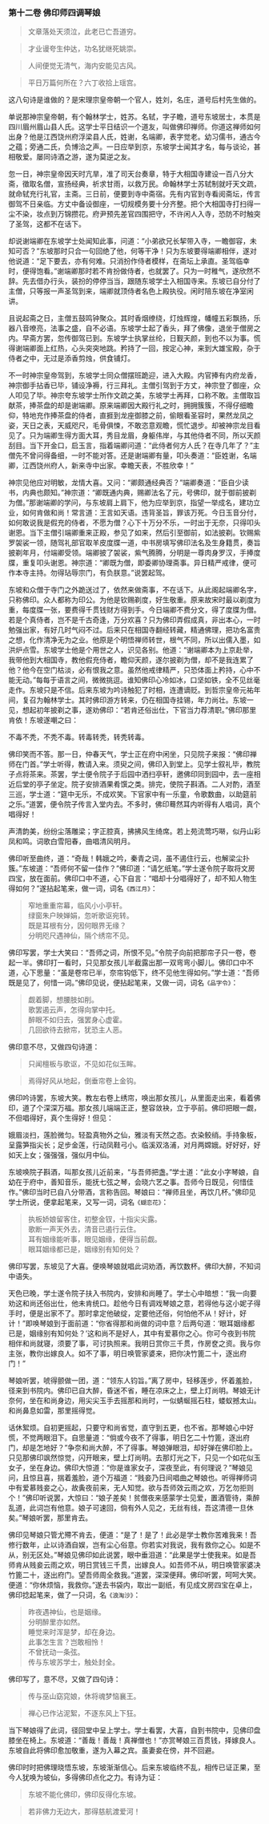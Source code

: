 <script type="text/javascript">
    var head = document.getElementsByTagName('head')[0];
    cssURL = '/public/article_1.css';
    linkTag = document.createElement('link');
    linkTag.href = cssURL;
    linkTag.setAttribute('type','text/css');
    linkTag.setAttribute('rel','stylesheet');
    head.appendChild(linkTag);
</script>
### 第十二卷 佛印师四调琴娘

> 文章落处天须泣，此老已亡吾道穷。

> 才业谩夸生仲达，功名犹继死姚崇。

> 人间便觉无清气，海内安能见古风。

> 平日万篇何所在？六丁收拾上瑶宫。

这八句诗是谁做的？是宋理宗皇帝朝一个官人，姓刘，名庄，道号后村先生做的。

单说那神宗皇帝朝，有个翰林学士，姓苏。名轼，字子瞻，道号东坡居士，本贯是四川眉州眉山县人氏。这学士平日结识一个道友，叫做佛印禅师。你道这禅师如何出身？他是江西饶州府浮梁县人氏，姓谢，名端卿，表字觉老。幼习儒书，通古今之蕴；旁通二氏，负博洽之声。一日应举到京，东坡学士闻其才名，每与谈论，甚相敬爱。屡同诗酒之游，遂为莫逆之友。

忽一日，神宗皇帝因天时亢旱，准了司天台奏章，特于大相国寺建设一百八分大斋，徵取名僧，宣扬经典，祈求甘雨，以救万民。命翰林学士苏轼制就吁天文疏，就命轼充行礼官，主斋。三日前，便要到寺中斋宿。先有内官到寺看阅斋坛，传言御驾不日亲临。方丈中备设御座，一切规模务要十分齐整。把个大相国寺打扫得一尘不染，妆点到万锦攒花。府尹预先差官四围把守，不许闲人入寺，恐防不时触突了圣驾，这都不在话下。

却说谢端卿在东坡学士处闻知此事，问道：“小弟欲兄长挈带入寺，一瞻御容，未知可否？”东坡那时只合一句回绝了他，何等干净！只为东坡要得端卿相伴，遂对他说道：“足下要去，亦有何难。只消扮作侍者模样，在斋坛上承直。圣驾临幸时，便得饱看。”谢端卿那时若不肯扮做侍者，也就罢了。只为一时稚气，遂欣然不辞。先去借办行头，装扮的停停当当，跟随东坡学士入相国寺来。东坡已自分付了主僧，只等报一声圣驾到来，端卿就顶侍者名色上殿执役。闲时陪东坡在净室闲讲。

且说起斋之日，主僧五鼓鸣钟聚众。其时香烟缭绕，灯烛辉煌，幡幢五彩飘扬，乐器八音嘹亮，法事之盛，自不必语。东坡学士起了香头，拜了佛像，退坐于僧房之内。早斋方罢，忽传御驾已到。东坡学士执掌丝纶，日觐天颜，到也不以为事。慌得谢端卿面上红热，心头突突地跳。矜持了一回，按定心神，来到大雄宝殿，杂于侍者之中，无过是添香剪烛，供食铺灯。

不一时神宗皇帝驾到，东坡学士同众僧摆班跪迎，进入大殿。内官捧有内府龙香，神宗御手拈香已毕，铺设净褥，行三拜礼。主僧引驾到于方丈，神宗登了御座，众人叩见了毕。神宗夸东坡学士所作文疏之美，东坡学士再拜，口称不敢。主僧取旨献茶，捧茶盘的却是谢端卿。原来端卿因大殿行礼之时，拥拥簇簇，不得仔细瞻仰，特地充作捧茶盘的侍者，直捱到龙座御膝之前，偷眼看圣容时，果然龙凤之姿，天日之表，天威咫尺，毛骨俱悚，不敢恣意观瞻，慌忙退步。却被神宗龙目看见了。只为端卿生得方面大耳，秀目龙眉，身躯伟岸，与其他侍者不同，所以天颜刮目。当下开金口，启玉言，指着端卿问道：“此侍者何方人氏？在寺几年了？”主僧先不曾问得备细，一时不能对答。还是谢端卿有量，叩头奏道：“臣姓谢，名端卿，江西饶州府人，新来寺中出家。幸瞻天表，不胜欣幸！”

神宗见他应对明敏，龙情大喜。又问：“卿颇通经典否？”端卿奏道：“臣自少读书，内典也颇知。”神宗道：“卿既通内典，赐卿法名了元，号佛印，就于御前披剃为僧。”那谢端卿的学问，与东坡肩上肩下，他为应举到京，指望一举成名，建功立业，如何肯做和尚！常言道：王言如天语。违背圣旨，罪该万死。今日玉音分付，如何敢说我是假充的侍者，不愿为僧？心下十万分不乐，一时出于无奈，只得叩头谢恩。当下主僧引端卿重来正殿，参见了如来，然后引至御前，如法披剃。钦赐紫罗袈裟一领，随驾礼部官取羊皮度牒一道，中书房填写佛印法名及生身籍贯，奏旨披剃年月，付端卿受领。端卿披了袈裟，紫气腾腾，分明是一尊肉身罗汉，手捧度牒，重复叩头谢恩。神宗道：“卿既为僧，即委卿协理斋事。异日精严戒律，便可作本寺主持。勿得玷辱宗门，有负朕意。”说罢起驾。

东坡和众僧于寺门之外跪送过了，依然来做斋事，不在话下。从此阁起端卿名字，只称佛印。众人都称为印公。为他是钦赐剃度，好生敬重。原来故宋时最以剃度为重，每度牒一张，要费得千贯钱财方得到手。今日端卿不费分文，得了度牒为僧。若是个真侍者，岂不是千古奇逢，万分欢喜？只为佛印弄假成真，非出本心，一时勉强出家，有好几时气闷不过。后来只在相国寺翻经转藏，精通佛理，把功名富贵之想，化作清净无为之业。他原是个明悟禅师转世，根气不同，所以出儒入墨，如洪炉点雪。东坡学士他是个用世之人，识见各别。他道：“谢端卿本为上京赴举，我带他到大相国寺，教他假充侍者，瞻仰天颜，遂尔披剃为僧，却不是我连累了他？他今在空门枯淡，必有恨我之意。虽然他戒律精严，只恐体面上矜持，心中不能无动。”每每于语言之间，微微挑逗。谁知佛印心冷如冰，口坚如铁，全不见丝毫走作。东坡只是不信。后来东坡为吟诗触犯了时相，连遭谪贬。到哲宗皇帝元祐年间，复召为翰林学士。其时佛印游方转来，仍在相国寺挂锡，年力尚壮。东坡一见，想起初年披剃之事，遂劝佛印：“若肯还俗出仕，下官当力荐清职。”佛印那里肯依！东坡遂嘲之曰：

不毒不秃，不秃不毒。转毒转秃，转秃转毒。

佛印笑而不答。那一日，仲春天气，学士正在府中闲坐，只见院子来报：“佛印禅师在门首。”学士听得，教请入来。须臾之间，佛印入到堂上。见学士叙礼毕，教院子点将茶来。茶罢，学士便令院子于后园中洒扫亭轩，邀佛印同到园中，去一座相近后堂的亭子坐定。院子安排酒果肴馔之类。排完，使院子斟酒。二人对酌，酒至三巡，学士道：“筵中无乐，不成欢笑。下官家中有一乐童，令歌数曲，以助筵前之乐。”道罢，便令院子传言入堂内去。不多时，佛印蓦然耳内听得有人唱词，真个唱得好！

声清韵美，纷纷尘落雕梁；字正腔真，拂拂风生绮席。若上苑流莺巧啭，似丹山彩凤和鸣。词歌白雪阳春，曲唱清风明月。

佛印听至曲终，道：“奇哉！韩娥之吟，秦青之词，虽不遏住行云，也解梁尘扑簇。”东坡道：“吾师何不留一佳作？”佛印道：“请乞纸笔。”学士遂令院子取将文房四宝，放在面前。佛印口中不道，心下自言：“唱却十分唱得好了，却不知人物生得如何？”遂拈起笔来，做一词，词名`《西江月》`：

> 窄地重重帘幕，临风小小亭轩。  
绿窗朱户映婵娟，忽听歌讴宛转。  
既是耳根有分，因何眼界无缘？  
分明咫尺遇神仙，隔个绣帘不见。

佛印写罢，学士大笑曰：“吾师之词，所恨不见。”令院子向前把那帘子只一卷，卷起一半。佛印打一看时，只见那女孩儿半截露出那一双弯弯小脚儿。佛印口中不道，心下思量：“虽是卷帘已半，奈帘钩低下，终不见他生得如何。”学士道：“吾师既是见了，何惜一词。”佛印见说，便拈起笔来，又做一词，词名`《品字令》`：

> 觑着脚，想腰肢如削。  
歌罢遏云声，怎得向掌中托。  
醉眼不如归去，强罢身心虚霍。  
几回欲待去掀帘，犹恐主人恶。

佛印意不尽，又做四句诗道：

> 只闻檀板与歌讴，不见如花似玉眸。

> 焉得好风从地起，倒垂帘卷上金钩。

佛印吟诗罢，东坡大笑。教左右卷上绣帘，唤出那女孩儿，从里面走出来，看着佛印，道了个深深万福。那女孩儿端端正正，整容敛袂，立于亭前。佛印把眼一觑，不但唱得好，真个生得好！但见：

娥眉淡扫，莲脸微匀。轻盈真物外之仙，雅淡有天然之态。衣染鲛绡。手持象板，呈露笋指尖长；足步金莲，行动凤鞋弓小。临溪双洛浦，对月两嫦娥。好好好，好如天上女；强强强，强似月中仙。

东坡唤院子斟酒，叫那女孩儿近前来，“与吾师把盏。”学士道：“此女小字琴娘，自幼在于府中，善知音乐，能抚七弦之琴，会晓六艺之事。吾师今日既见，何惜佳作。”佛印当时已自八分带酒，言称告回。琴娘曰：“禅师且坐，再饮几杯。”佛印见学士所说，便拿起笔来，又写一词，词名`《蝴恋花》`：

> 执板娇娘留客住，初整金钗，十指尖尖露。  
歌断一声天外去，清音已遏行云住。  
耳有姻缘能听事，眼见姻缘，便得当前觑。  
眼耳姻缘都已是，姻缘别有知何处？

佛印写罢，东坡见了大喜。便唤琴娘就唱此词劝酒，再饮数杯。佛印大醉，不知词中语失。

天色已晚，学士遂令院子扶入书院内，安排和尚睡了。学士心中暗想：“我一向要劝这和尚还俗出仕，他未肯统口。趁他今日有调戏琴娘之意，若得他与这小妮子得手时，便是出家不了。那时拿定他破绽，定要他还俗，何怕他不从！好计，好计！”即唤琴娘到于面前道：“你省得那和尚做的词中意？后两句道：‘眼耳姻缘都已是，姻缘别有知何处？’这和尚不是好人，其中有爱慕你之心。你可今夜到书院相伴和尚就寝，须要了事，可讨执照来。我明日赏你三千贯，作房奁之资。我与你主张，教你出嫁良人。如不了事，明日唤管家婆来，把你决竹篦二十，逐出府门！”

琴娘听罢，唬得颤做一团，道：“领东人钧旨。”离了房中，轻移莲步，怀着羞脸，径来到书院内。佛印已自大醉，昏迷不省，睡在凉床之上，壁上灯尚明。琴娘无计奈何，坐在和尚身边，用尖尖玉手去摇那和尚时，一似蜻蜒摇石柱，蝼蚁撼太山。和尚鼻息如雷，那里摇得觉。

话休絮烦。自初更摇起，只要守和尚省觉，直守到五更，也不省。那琴娘心中好慌，不觉两眼泪下。自思量道：“倘或今夜不了得事，明日乞二十竹篦，逐出府门，却是怎地好？”争奈和尚大醉，不了得事。琴娘弹眼泪，却好弹在佛印脸上。只见那佛印飒然惊觉，闪开眼来，壁上灯尚明。去那灯光之下，只见一个如花似玉女子，坐在身边。佛印大惊道：“你是谁家女子，深夜至此，有何理说？”琴娘见问，且惊且喜，揣着羞脸，道个万福道：“贱妾乃日间唱曲之琴娘也。听得禅师词中有爱慕贱妾之心，故夤夜前来，无人知觉。欲与吾师效云雨之欢，万乞勿拒则个！”佛印听说罢，大惊曰：“娘子差矣！贫僧夜来感蒙学士见爱，置酒管待，乘醉乱道，此词岂有他意。娘子可速回，倘有外人见之，无丝有线，吾这清德一旦休矣。”琴娘听罢，那里肯去。

佛印见琴娘只管尤殢不肯去，便道：“是了！是了！此必是学士教你苦难我来！吾修行数年，止以诗酒自娱，岂有尘心俗意。你若实对我说，我有救你之心。如是不从，别无区处。”琴娘见佛印如此说罢，眼中垂泪道：“此果是学士使我来。如是吾师肯从贱妾云雨之欢，明日赏钱三千贯，出嫁良人。如吾师不从，明日唤管家婆决竹篦二十，逐出府门。望吾师周全救我。”道罢，深深便拜。佛印听罢，呵呵大笑。便道：“你休烦恼，我救你。”遂去书袋内，取出一副纸，有见成文房四宝在卓上，佛印捻起笔来，做了一只词，名`《浪淘沙》`：

> 昨夜遇神仙，也是姻缘。  
分明醉里亦如然。  
睡觉来时浑是梦，却在身边。  
此事怎生言？岂敢相怜！  
不曾抚动一条弦。  
传与东坡苏学士，触处封全。

佛印写了，意不尽，又做了四句诗：

> 传与巫山窈窕娘，休将魂梦恼襄王。

> 禅心已作沾泥絮，不逐东风上下狂。

当下琴娘得了此词，径回堂中呈上学士。学士看罢，大喜，自到书院中，见佛印盘膝坐在椅上。东坡道：“善哉！善哉！真禅僧也！”亦赏琴娘三百贯钱，择嫁良人。东坡自此将佛印愈加敬重，遂为入幕之宾。虽妻妾在傍，并不回避。

佛印时时把佛理晓悟东坡，东坡渐渐信心。后来东坡临终不乱，相传已证正果，至今人犹唤为坡仙，多得佛印点化之力。有诗为证：

> 东坡不能化佛印，佛印反得化东坡。

> 若非佛力无边大，那得慈航渡爱河！

